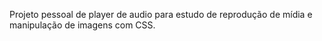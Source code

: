 Projeto pessoal de player de audio para estudo de reprodução de mídia e manipulação de imagens com CSS.